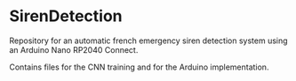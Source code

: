 # SirenDetection

Repository for an automatic french emergency siren detection system using an Arduino Nano RP2040 Connect.

Contains files for the CNN training and for the Arduino implementation.
